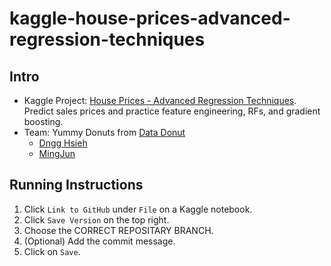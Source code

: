 # kaggle-house-prices-advanced-regression-techniques

## Intro

- Kaggle Project: [House Prices - Advanced Regression Techniques](https://www.kaggle.com/competitions/house-prices-advanced-regression-techniques/overview). Predict sales prices and practice feature engineering, RFs, and gradient boosting.
- Team: Yummy Donuts from [Data Donut](https://discord.gg/7fkzYbDxAh)
  - [Dngg Hsieh ](https://github.com/dngg6688)
  - [MingJun ](https://github.com/)

## Running Instructions

  1. Click `Link to GitHub` under `File` on a Kaggle notebook.
  2. Click `Save Version` on the top right.
  3. Choose the CORRECT REPOSITARY BRANCH.
  4. (Optional) Add the commit message.
  5. Click on `Save`.
